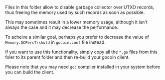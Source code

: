 Files in this folder allow to disable garbage collector over UTXO records,
thus freeing the memory used by such records as soon as possible.

This may sometimes result in a lower memory usage, although it isn't always
the case and it may decrease the performance.

To acheive a similar goal, perhaps you prefer to decrease the value of
`Memory.GCPercTrshold` in `gocoin.conf` file instead.

If you want to use this functionality, simply copy all the `*.go` files from
this foler to its parent folder and then re-build your gocoin client.

Please note that you may need `gcc` compiler installed in your system before
you can build the client.
